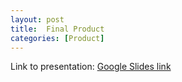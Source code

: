 ```yaml
---
layout: post
title:  Final Product
categories: [Product]
---
```


Link to presentation: [Google Slides link](https://docs.google.com/presentation/d/1FfXgG-GHz9wgZnMpFCShKX_-HdLV-nl4/edit?usp=sharing&ouid=103160019055356732020&rtpof=true&sd=true)